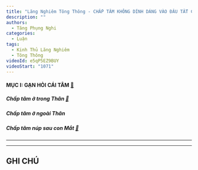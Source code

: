 ```yaml
---
title: "Lăng Nghiêm Tông Thông - CHẤP TÂM KHÔNG DÍNH DÁNG VÀO ĐÂU TẤT CẢ"
description: ""
authors: 
  - Tăng Phụng Nghi
categories:
  - Luận
tags:
  - Kinh Thủ Lăng Nghiêm
  - Tông Thông
videoId: e5qP5EZ9BUY
videoStart: "1071"
---
```


#### MỤC I: GẠN HỎI CÁI TÂM [🔗](/interpretations/lang-nghiem-tong-thong-I-gan-hoi-cai-tam)

##### Chấp tâm ở trong Thân [🔗](/interpretations/lang-nghiem-tong-thong-I-chap-tam-o-trong-than)

##### Chấp tâm ở ngoài Thân

##### Chấp tâm núp sau con Mắt [🔗](/interpretations/lang-nghiem-tong-thong-I-chap-tam-nup-sau-con-mat)

<hr class="blog-rule" />



<hr class="blog-rule" />

## GHI CHÚ

[^1]: ⭐️
